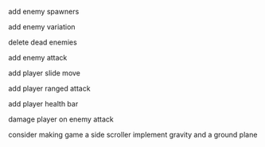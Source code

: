 <!-- OMG PLEASE START USING GIT -->

add enemy spawners

add enemy variation

delete dead enemies

add enemy attack


add player slide move

add player ranged attack

add player health bar

damage player on enemy attack


consider making game a side scroller
  implement gravity and a ground plane
